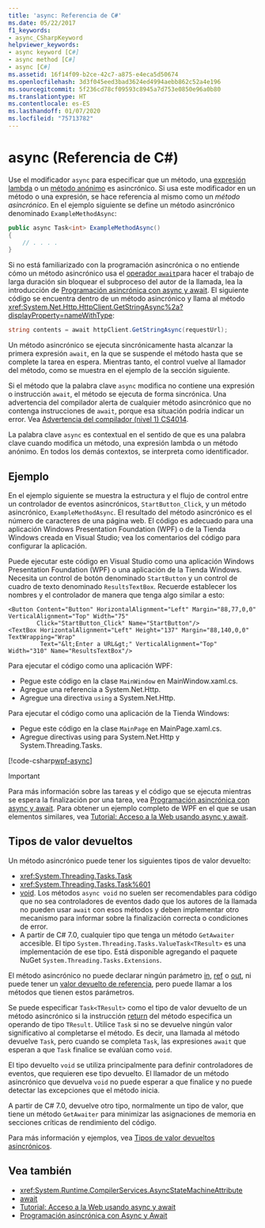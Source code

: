 ```yaml
---
title: 'async: Referencia de C#'
ms.date: 05/22/2017
f1_keywords:
- async_CSharpKeyword
helpviewer_keywords:
- async keyword [C#]
- async method [C#]
- async [C#]
ms.assetid: 16f14f09-b2ce-42c7-a875-e4eca5d50674
ms.openlocfilehash: 3d3f045eed3bad3624ed4994aebb862c52a4e196
ms.sourcegitcommit: 5f236cd78cf09593c8945a7d753e0850e96a0b80
ms.translationtype: HT
ms.contentlocale: es-ES
ms.lasthandoff: 01/07/2020
ms.locfileid: "75713782"
---
```

# <a name="async-c-reference"></a>async (Referencia de C#)

Use el modificador `async` para especificar que un método, una [expresión lambda](../../programming-guide/statements-expressions-operators/lambda-expressions.md) o un [método anónimo](../operators/delegate-operator.md) es asincrónico. Si usa este modificador en un método o una expresión, se hace referencia al mismo como un *método asincrónico*. En el ejemplo siguiente se define un método asincrónico denominado `ExampleMethodAsync`:
  
```csharp  
public async Task<int> ExampleMethodAsync()  
{  
    // . . . .  
}  
```  

Si no está familiarizado con la programación asincrónica o no entiende cómo un método asincrónico usa el [operador `await`](../operators/await.md)para hacer el trabajo de larga duración sin bloquear el subproceso del autor de la llamada, lea la introducción de [Programación asincrónica con async y await](../../programming-guide/concepts/async/index.md). El siguiente código se encuentra dentro de un método asincrónico y llama al método <xref:System.Net.Http.HttpClient.GetStringAsync%2a?displayProperty=nameWithType>:
  
```csharp  
string contents = await httpClient.GetStringAsync(requestUrl);  
```  
  
Un método asincrónico se ejecuta sincrónicamente hasta alcanzar la primera expresión `await`, en la que se suspende el método hasta que se complete la tarea en espera. Mientras tanto, el control vuelve al llamador del método, como se muestra en el ejemplo de la sección siguiente.  
  
Si el método que la palabra clave `async` modifica no contiene una expresión o instrucción `await`, el método se ejecuta de forma sincrónica. Una advertencia del compilador alerta de cualquier método asincrónico que no contenga instrucciones de `await`, porque esa situación podría indicar un error. Vea [Advertencia del compilador (nivel 1) CS4014](../compiler-messages/cs4014.md).  
  
 La palabra clave `async` es contextual en el sentido de que es una palabra clave cuando modifica un método, una expresión lambda o un método anónimo. En todos los demás contextos, se interpreta como identificador.  
  
## <a name="example"></a>Ejemplo  
En el ejemplo siguiente se muestra la estructura y el flujo de control entre un controlador de eventos asincrónicos, `StartButton_Click`, y un método asincrónico, `ExampleMethodAsync`. El resultado del método asincrónico es el número de caracteres de una página web. El código es adecuado para una aplicación Windows Presentation Foundation (WPF) o de la Tienda Windows creada en Visual Studio; vea los comentarios del código para configurar la aplicación.  

Puede ejecutar este código en Visual Studio como una aplicación Windows Presentation Foundation (WPF) o una aplicación de la Tienda Windows. Necesita un control de botón denominado `StartButton` y un control de cuadro de texto denominado `ResultsTextBox`. Recuerde establecer los nombres y el controlador de manera que tenga algo similar a esto:  

```xaml
<Button Content="Button" HorizontalAlignment="Left" Margin="88,77,0,0" VerticalAlignment="Top" Width="75"  
        Click="StartButton_Click" Name="StartButton"/>  
<TextBox HorizontalAlignment="Left" Height="137" Margin="88,140,0,0" TextWrapping="Wrap"   
         Text="&lt;Enter a URL&gt;" VerticalAlignment="Top" Width="310" Name="ResultsTextBox"/>  
```
  
Para ejecutar el código como una aplicación WPF:  

- Pegue este código en la clase `MainWindow` en MainWindow.xaml.cs.  
- Agregue una referencia a System.Net.Http.  
- Agregue una directiva `using` a System.Net.Http.  
  
Para ejecutar el código como una aplicación de la Tienda Windows:  

- Pegue este código en la clase `MainPage` en MainPage.xaml.cs.  
- Agregue directivas using para System.Net.Http y System.Threading.Tasks.  
  
[!code-csharp[wpf-async](../../../../samples/snippets/csharp/language-reference/keywords/async/wpf/mainwindow.xaml.cs#1)]
  
> [!IMPORTANT]
> Para más información sobre las tareas y el código que se ejecuta mientras se espera la finalización por una tarea, vea [Programación asincrónica con async y await](../../programming-guide/concepts/async/index.md). Para obtener un ejemplo completo de WPF en el que se usan elementos similares, vea [Tutorial: Acceso a la Web usando async y await](../../programming-guide/concepts/async/walkthrough-accessing-the-web-by-using-async-and-await.md).  
  
## <a name="return-types"></a>Tipos de valor devueltos  
Un método asincrónico puede tener los siguientes tipos de valor devuelto:

- <xref:System.Threading.Tasks.Task>
- <xref:System.Threading.Tasks.Task%601>
- [void](./void.md). Los métodos `async void` no suelen ser recomendables para código que no sea controladores de eventos dado que los autores de la llamada no pueden usar `await` con esos métodos y deben implementar otro mecanismo para informar sobre la finalización correcta o condiciones de error.
- A partir de C# 7.0, cualquier tipo que tenga un método `GetAwaiter` accesible. El tipo `System.Threading.Tasks.ValueTask<TResult>` es una implementación de ese tipo. Está disponible agregando el paquete NuGet `System.Threading.Tasks.Extensions`. 

El método asincrónico no puede declarar ningún parámetro [in](./in-parameter-modifier.md), [ref](./ref.md) o [out](./out-parameter-modifier.md), ni puede tener un [valor devuelto de referencia](../../programming-guide/classes-and-structs/ref-returns.md), pero puede llamar a los métodos que tienen estos parámetros.  
  
Se puede especificar `Task<TResult>` como el tipo de valor devuelto de un método asincrónico si la instrucción [return](./return.md) del método especifica un operando de tipo `TResult`. Utilice `Task` si no se devuelve ningún valor significativo al completarse el método. Es decir, una llamada al método devuelve `Task`, pero cuando se completa `Task`, las expresiones `await` que esperan a que `Task` finalice se evalúan como `void`.  
  
El tipo devuelto `void` se utiliza principalmente para definir controladores de eventos, que requieren ese tipo devuelto. El llamador de un método asincrónico que devuelva `void` no puede esperar a que finalice y no puede detectar las excepciones que el método inicia.  

A partir de C# 7.0, devuelve otro tipo, normalmente un tipo de valor, que tiene un método `GetAwaiter` para minimizar las asignaciones de memoria en secciones críticas de rendimiento del código. 

Para más información y ejemplos, vea [Tipos de valor devueltos asincrónicos](../../programming-guide/concepts/async/async-return-types.md).  
  
## <a name="see-also"></a>Vea también

- <xref:System.Runtime.CompilerServices.AsyncStateMachineAttribute>
- [await](../operators/await.md)
- [Tutorial: Acceso a la Web usando async y await](../../programming-guide/concepts/async/walkthrough-accessing-the-web-by-using-async-and-await.md)
- [Programación asincrónica con Async y Await](../../programming-guide/concepts/async/index.md)
